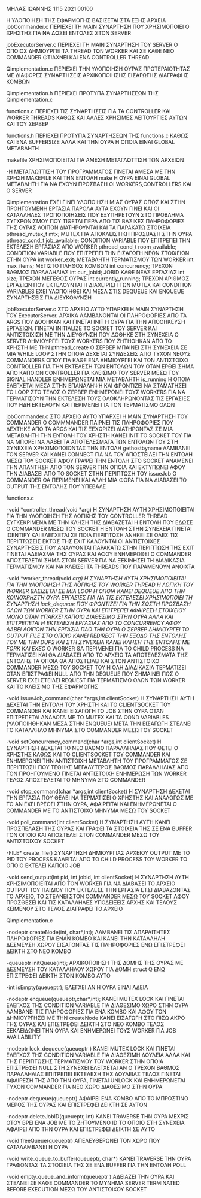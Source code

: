 ΜΗΛΑΣ ΙΩΑΝΝΗΣ
1115 2021 00100

Η ΥΛΟΠΟΙΗΣΗ ΤΗΣ ΕΦΑΡΜΟΓΗΣ ΒΑΣΙΖΕΤΑΙ ΣΤΑ ΕΞΗΣ ΑΡΧΕΙΑ
jobCommander.c          ΠΕΡΙΕΧΕΙ ΤΗ MAIN ΣΥΝΑΡΤΗΣΗ ΠΟΥ ΧΡΗΣΙΜΟΠΟΙΕΙ Ο ΧΡΗΣΤΗΣ ΓΙΑ ΝΑ ΔΩΣΕΙ ΕΝΤΟΛΕΣ ΣΤΟΝ SERVER

jobExecutorServer.c     ΠΕΡΙΕΧΕΙ ΤΗ MAIN ΣΥΝΑΡΤΗΣΗ ΤΟΥ SERVER Ο ΟΠΟΙΟΣ ΔΗΜΙΟΥΡΓΕΙ ΤΑ THREAD ΤΩΝ WORKER ΚΑΙ ΣΕ ΚΑΘΕ ΝΕΟ COMMANDER ΦΤΙΑΧΝΕΙ ΚΑΙ ΕΝΑ CONTROLLER THREAD

Qimplementation.c       ΠΕΡΙΕΧΕΙ ΤΗΝ ΥΛΟΠΟΙΗΣΗ ΟΥΡΑΣ ΠΡΟΤΕΡΑΙΟΤΗΤΑΣ ΜΕ ΔΙΑΦΟΡΕΣ ΣΥΝΑΡΤΗΣΕΙΣ ΑΡΧΙΚΟΠΟΙΗΣΗΣ ΕΙΣΑΓΩΓΗΣ ΔΙΑΓΡΑΦΗΣ ΚΟΜΒΩΝ

Qimplementation.h       ΠΕΡΙΕΧΕΙ ΠΡΟΤΥΠΑ ΣΥΝΑΡΤΗΣΕΩΝ ΤΗΣ Qimplementation.c

functions.c             ΠΕΡΙΕΧΕΙ ΤΙΣ ΣΥΝΑΡΤΗΣΕΙΣ ΓΙΑ ΤΑ CONTROLLER KAI WORKER THREADS ΚΑΘΩΣ ΚΑΙ ΑΛΛΕΣ ΧΡΗΣΙΜΕΣ ΛΕΙΤΟΥΡΓΙΕΣ ΑΥΤΩΝ ΚΑΙ ΤΟΥ ΣΕΡΒΕΡ

functions.h             ΠΕΡΙΕΧΕΙ ΠΡΟΤΥΠΑ ΣΥΝΑΡΤΗΣΕΩΝ ΤΗΣ functions.c ΚΑΘΩΣ ΚΑΙ ΕΝΑ BUFFERSIZE ΑΛΛΑ ΚΑΙ ΤΗΝ ΟΥΡΑ Η ΟΠΟΙΑ ΕΙΝΑΙ GLOBAL ΜΕΤΑΒΛΗΤΗ

makefile                ΧΡΗΣΙΜΟΠΟΙΕΙΤΑΙ ΓΙΑ ΑΜΕΣΗ ΜΕΤΑΓΛΩΤΤΙΣΗ ΤΩΝ ΑΡΧΕΙΩΝ

-Η ΜΕΤΑΓΛΩΤΤΙΣΗ ΤΟΥ ΠΡΟΓΡΑΜΜΑΤΟΣ ΓΙΝΕΤΑΙ ΑΜΕΣΑ ΜΕ ΤΗΝ ΧΡΗΣΗ MAKEFILE ΚΑΙ ΤΗΝ ΕΝΤΟΛΗ make
Η ΟΥΡΑ ΕΙΝΑΙ GLOBAL ΜΕΤΑΒΛΗΤΗ ΓΙΑ ΝΑ ΕΧΟΥΝ ΠΡΟΣΒΑΣΗ ΟΙ WORKERS,CONTROLLERS ΚΑΙ Ο SERVER




Qimplementation
ΕΧΕΙ ΓΙΝΕΙ ΥΛΟΠΟΙΗΣΗ ΜΙΑΣ ΟΥΡΑΣ ΟΠΩΣ ΚΑΙ ΣΤΗΝ ΠΡΟΗΓΟΥΜΕΝΗ ΕΡΓΑΣΙΑ ΠΑΡΟΛΑ ΑΥΤΑ ΕΧΟΥΝ ΓΙΝΕΙ ΚΑΙ ΟΙ ΚΑΤΑΛΛΗΛΕΣ ΤΡΟΠΟΠΟΙΗΣΕΙΣ ΠΟΥ ΕΞΥΠΗΡΕΤΟΥΝ ΣΤΟ ΠΡΟΒΛΗΜΑ ΣΥΓΧΡΟΝΙΣΜΟΥ ΠΟΥ ΤΙΘΕΤΑΙ
ΠΕΡΑ ΑΠΟ ΤΙΣ ΒΑΣΙΚΕΣ ΠΛΗΡΟΦΟΡΙΕΣ ΤΗΣ ΟΥΡΑΣ ΛΟΙΠΟΝ ΔΙΑΤΗΡΟΥΝΤΑΙ ΚΑΙ ΤΑ ΠΑΡΑΚΑΤΩ ΣΤΟΙΧΕΙΑ
pthread_mutex_t mtx;                MUTEX ΓΙΑ ΑΠΟΚΛΕΙΣΤΙΚΗ ΠΡΟΣΒΑΣΗ ΣΤΗΝ ΟΥΡΑ
pthread_cond_t job_available;       CONDITION VARIABLE ΠΟΥ ΕΠΙΤΡΕΠΕΙ ΤΗΝ ΕΚΤΕΛΕΣΗ ΕΡΓΑΣΙΑΣ ΑΠΟ WORKER
pthread_cond_t room_available;      CONDITION VARIABLE ΠΟΥ ΕΠΙΤΡΕΠΕΙ ΤΗΝ ΕΙΣΑΓΩΓΗ ΝΕΩΝ ΣΤΟΙΧΕΙΩΝ ΣΤΗΝ ΟΥΡΑ
int worker_exit;                    ΜΕΤΑΒΛΗΤΗ ΤΕΡΜΑΤΙΣΜΟΥ ΤΩΝ WORKER
int max_items;                      ΜΕΓΙΣΤΟ ΠΛΗΘΟΣ ΚΟΜΒΩΝ
int concurrency;                    ΤΡΕΧΟΝ ΒΑΘΜΟΣ ΠΑΡΑΛΛΗΛΙΑΣ
int cur_jobid;                      JOBID ΚΑΘΕ ΝΕΑΣ ΕΡΓΑΣΙΑΣ
int size;                           ΤΡΕΧΟΝ ΜΕΓΕΘΟΣ ΟΥΡΑΣ
int currently_running;              ΤΡΕΧΟΝ ΑΡΙΘΜΟΣ ΕΡΓΑΣΙΩΝ ΠΟΥ ΕΚΤΕΛΟΥΝΤΑΙ
Η ΔΙΑΧΕΙΡΙΣΗ ΤΩΝ MUTEX ΚΑΙ CONDITION VARIABLES ΕΧΕΙ ΥΛΟΠΟΙΗΘΕΙ ΚΑΙ ΜΕΣΑ ΣΤΙΣ DEQUEUE ΚΑΙ ENQUEUE ΣΥΝΑΡΤΗΣΕΙΣ ΓΙΑ ΔΙΕΥΚΟΛΥΝΣΗ




jobExecutorServer.c
ΣΤΟ ΑΡΧΕΙΟ ΑΥΤΟ ΥΠΑΡΧΕΙ Η MAIN ΣΥΝΑΡΤΗΣΗ ΤΟΥ ExecutorServer. ΑΡΧΙΚΑ ΛΑΜΒΑΝΟΝΤΑΙ ΟΙ ΠΛΗΡΟΦΟΡΙΕΣ ΑΠΟ ΤΑ ARGS ΠΟΥ ΔΟΘΗΚΑΝ ΚΑΙ ΓΙΝΕΤΑΙ INIT Η ΟΥΡΑ ΓΙΑ ΤΗΝ ΑΠΟΘΗΚΕΥΣΗ ΕΡΓΑΣΙΩΝ.
ΓΙΝΕΤΑΙ INITIALIZE ΤΟ SOCKET ΤΟΥ SERVER ΚΑΙ ΑΝΤΙΣΤΟΙΧΙΣΗ ΜΕ ΤΗΝ ΔΙΕΥΘΥΝΣΗ ΠΟΥ ΔΟΘΗΚΕ
ΣΤΗ ΣΥΝΕΧΕΙΑ Ο SERVER ΔΗΜΙΟΥΡΓΕΙ ΤΟΥΣ WORKERS ΠΟΥ ΖΗΤΗΘΗΚΑΝ ΑΠΟ ΤΟ ΧΡΗΣΤΗ ΜΕ ΤΗΝ pthread_create
Ο ΣΕΡΒΕΡ ΜΠΑΙΝΕΙ ΣΤΗ ΣΥΝΕΧΕΙΑ ΣΕ ΜΙΑ WHILE LOOP ΣΤΗΝ ΟΠΟΙΑ ΔΕΧΕΤΑΙ ΣΥΝΔΕΣΕΙΣ ΑΠΟ ΤΥΧΟΝ ΝΕΟΥΣ COMMANDERS ΟΠΟΥ ΓΙΑ ΚΑΘΕ ΕΝΑ ΔΗΜΙΟΥΡΓΕΙ ΚΑΙ ΤΟΝ ΑΝΤΙΣΤΟΙΧΟ CONTROLLER ΓΙΑ ΤΗΝ ΕΚΤΕΛΕΣΗ ΤΩΝ ΕΝΤΟΛΩΝ ΤΟΥ
ΟΤΑΝ ΕΡΘΕΙ ΣΗΜΑ ΑΠΟ ΚΑΠΟΙΟΝ CONTROLLER ΓΙΑ ΚΛΕΙΣΙΜΟ ΤΟΥ SERVER ΜΕΣΩ ΤΟΥ SIGNAL HANDLER ΕΝΗΜΕΡΩΝΕΤΑΙ ΜΙΑ ΜΕΤΑΒΛΗΤΗ is_running Η ΟΠΟΙΑ ΕΛΕΓΧΕΤΑΙ ΜΕΣΑ ΣΤΗΝ ΕΠΑΝΑΛΗΨΗ ΚΑΙ ΦΡΟΝΤΙΖΕΙ ΝΑ ΣΤΑΜΑΤΗΣΕΙ ΤΟ LOOP
ΣΤΟ ΤΕΛΟΣ Ο ΣΕΡΒΕΡ ΕΝΗΜΕΡΩΝΕΙ ΤΟΥΣ WORKERS ΓΙΑ ΝΑ ΤΕΡΜΑΤΙΣΟΥΝ ΤΗΝ ΕΚΤΕΛΕΣΗ ΤΟΥΣ ΟΛΟΚΛΗΡΩΝΟΝΤΑΣ ΤΙΣ ΕΡΓΑΣΙΕΣ ΠΟΥ ΗΔΗ ΕΚΤΕΛΟΥΝ ΚΑΙ ΠΕΡΙΜΕΝΕΙ ΓΙΑ ΤΟΝ ΤΕΡΜΑΤΙΣΜΟ ΟΛΩΝ




jobCommander.c
ΣΤΟ ΑΡΧΕΙΟ ΑΥΤΟ ΥΠΑΡΧΕΙ Η MAIN ΣΥΝΑΡΤΗΣΗ ΤΟΥ COMMANDER 
Ο COMMMANDER ΠΑΙΡΝΕΙ ΤΙΣ ΠΛΗΡΟΦΟΡΙΕΣ ΠΟΥ ΔΕΧΤΗΚΕ ΑΠΟ ΤΑ ARGS ΚΑΙ ΤΙΣ ΞΕΧΩΡΙΖΕΙ ΔΙΑΤΗΡΩΝΤΑΣ ΣΕ ΜΙΑ ΜΕΤΑΒΛΗΤΗ ΤΗΝ ΕΝΤΟΛΗ ΤΟΥ ΧΡΗΣΤΗ
ΚΑΝΕΙ INIT ΤΟ SOCKET ΤΟΥ ΓΙΑ ΝΑ ΜΠΟΡΕΙ ΝΑ ΛΑΒΕΙ ΤΑ ΑΠΟΤΕΛΕΣΜΑΤΑ ΤΩΝ ΕΝΤΟΛΩΝ ΤΟΥ 
ΣΤΗ ΣΥΝΕΧΕΙΑ ΧΡΗΣΙΜΟΠΟΙΩΝΤΑΣ ΤΗΝ ΕΝΤΟΛΗ gethostbyname ΛΑΜΒΑΝΕΙ ΤΟΝ SERVER ΚΑΙ ΚΑΝΕΙ CONNECT ΓΙΑ ΝΑ ΤΟΥ ΑΠΟΣΤΕΙΛΕΙ ΤΗΝ ΕΝΤΟΛΗ ΜΕΣΩ ΤΟΥ SOCKET
ΑΦΟΥ ΓΡΑΨΕΙ ΤΗΝ ΕΝΤΟΛΗ ΣΤΟ SOCKET ΑΝΑΜΕΝΕΙ ΤΗΝ ΑΠΑΝΤΗΣΗ ΑΠΟ ΤΟΝ SERVER ΤΗΝ ΟΠΟΙΑ ΚΑΙ ΕΚΤΥΠΩΝΕΙ ΑΦΟΥ ΤΗΝ ΔΙΑΒΑΣΕΙ ΑΠΟ ΤΟ SOCKET
ΣΤΗΝ ΠΕΡΙΠΤΩΣΗ ΤΟΥ issueJob Ο COMMANDER ΘΑ ΠΕΡΙΜΕΝΕΙ ΚΑΙ ΑΛΛΗ ΜΙΑ ΦΟΡΑ ΓΙΑ ΝΑ ΔΙΑΒΑΣΕΙ ΤΟ OUTPUT ΤΗΣ ΕΝΤΟΛΗΣ ΠΟΥ ΥΠΕΒΑΛΕ




functions.c

-void *controller_thread(void *arg)
Η ΣΥΝΑΡΤΗΣΗ ΑΥΤΗ ΧΡΗΣΙΜΟΠΟΙΕΙΤΑΙ ΓΙΑ ΤΗΝ ΥΛΟΠΟΙΗΣΗ ΤΗΣ ΛΟΓΙΚΗΣ ΤΟΥ CONTROLLER THREAD
ΣΥΓΚΕΚΡΙΜΕΝΑ ΜΕ ΤΗΝ ΚΛΗΣΗ ΤΗΣ ΔΙΑΒΑΖΕΤΑΙ Η ΕΝΤΟΛΗ ΠΟΥ ΕΔΩΣΕ Ο COMMANDER ΜΕΣΩ ΤΟΥ SOCKET
Η ΕΝΤΟΛΗ ΣΤΗΝ ΣΥΝΕΧΕΙΑ ΓΙΝΕΤΑΙ IDENTIFY ΚΑΙ ΕΛΕΓΧΕΤΑΙ ΣΕ ΠΟΙΑ ΠΕΡΙΠΤΩΣΗ ΑΝΗΚΕΙ
ΣΕ ΟΛΕΣ ΤΙΣ ΠΕΡΙΠΤΩΣΕΙΣ ΕΚΤΟΣ ΤΗΣ EXIT ΚΑΛΟΥΝΤΑΙ ΟΙ ΑΝΤΙΣΤΟΙΧΕΣ ΣΥΝΑΡΤΗΣΕΙΣ ΠΟΥ ΑΝΑΛΥΟΝΤΑΙ ΠΑΡΑΚΑΤΩ
ΣΤΗΝ ΠΕΡΙΠΤΩΣΗ ΤΗΣ ΕΧΙΤ ΓΙΝΕΤΑΙ ΑΔΕΙΑΣΜΑ ΤΗΣ ΟΥΡΑΣ ΚΑΙ ΑΦΟΥ ΕΝΗΜΕΡΩΘΕΙ Ο COMMANDER ΑΠΟΣΤΕΛΕΤΑΙ ΣΗΜΑ ΣΤΟΝ SERVER ΓΙΑ ΝΑ ΞΕΚΙΝΗΣΕΙ ΤΗ ΔΙΑΔΙΚΑΣΙΑ ΤΕΡΜΑΤΙΣΜΟΥ ΚΑΙ ΝΑ ΚΛΕΙΣΕΙ ΤΑ THREADS ΠΟΥ ΠΑΡΑΜΕΝΟΥΝ ΑΝΟΙΧΤΑ


-void *worker_thread(void *arg)
Η ΣΥΝΑΡΤΗΣΗ ΑΥΤΗ ΧΡΗΣΙΜΟΠΟΙΕΙΤΑΙ ΓΙΑ ΤΗΝ ΥΛΟΠΟΙΗΣΗ ΤΗΣ ΛΟΓΙΚΗΣ ΤΟΥ WORKER THREAD
Η ΛΟΓΙΚΗ ΤΟΥ WORKER ΒΑΣΙΖΕΤΑΙ ΣΕ ΜΙΑ LOOP Η ΟΠΟΙΑ ΚΑΝΕΙ DEQUEUE ΑΠΟ ΤΗΝ ΚΟΙΝΟΧΡΗΣΤΗ ΟΥΡΑ ΕΡΓΑΣΙΕΣ ΓΙΑ ΝΑ ΤΙΣ ΕΚΤΕΛΕΣΕΙ
ΧΡΗΣΙΜΟΠΟΙΕΙ ΤΗ ΣΥΝΑΡΤΗΣΗ lock_dequeue ΠΟΥ ΦΡΟΝΤΙΖΕΙ ΓΙΑ ΤΗΝ ΣΩΣΤΗ ΠΡΟΣΒΑΣΗ ΟΛΩΝ ΤΩΝ WORKER ΣΤΗΝ ΟΥΡΑ ΚΑΙ ΕΠΙΤΡΕΠΕΙ ΑΦΑΙΡΕΣΗ ΣΤΟΙΧΕΙΟΥ ΜΟΝΟ ΟΤΑΝ ΥΠΑΡΧΕΙ ΚΑΠΟΙΟ ΔΙΑΘΕΣΙΜΟ ΣΤΗΝ ΟΥΡΑ ΑΛΛΑ ΚΑΙ ΕΠΙΤΡΕΠΕΤΑΙ Η ΕΚΤΕΛΕΣΗ ΕΡΓΑΣΙΑΣ ΑΠΟ ΤΟ CONCURRENCY
ΑΦΟΥ ΛΑΒΕΙ ΛΟΙΠΟΝ ΤΗΝ ΕΡΓΑΣΙΑ ΠΑΟ ΤΗΝ ΟΥΡΑ Ο ΣΕΡΒΕΡ ΔΗΜΙΟΥΡΓΕΙ ΤΟ OUTPUT FILE ΣΤΟ ΟΠΟΙΟ ΚΑΝΕΙ REDIRECT ΤΗΝ ΕΞΟΔΟ ΤΗΣ ΕΝΤΟΛΗΣ ΤΟΥ ΜΕ ΤΗΝ DUP2 ΚΑΙ ΣΤΗ ΣΥΝΕΧΕΙΑ ΚΑΝΕΙ ΚΛΗΣΗ ΤΗΣ ΕΝΤΟΛΗΣ ΜΕ FORK ΚΑΙ EXEC*
Ο WORKER ΘΑ ΠΕΡΙΜΕΝΕΙ ΓΙΑ ΤΟ CHILD PROCESS ΝΑ ΤΕΡΜΑΤΙΣΕΙ ΚΑΙ ΘΑ ΔΙΑΒΑΣΕΙ ΑΠΟ ΤΟ ΑΡΧΕΙΟ ΤΑ ΑΠΟΤΕΛΕΣΜΑΤΑ ΤΗΣ ΕΝΤΟΛΗΣ ΤΑ ΟΠΟΙΑ ΘΑ ΑΠΟΣΤΕΙΛΕΙ ΚΑΙ ΣΤΟΝ ΑΝΤΙΣΤΟΙΧΟ COMMANDER ΜΕΣΩ ΤΟΥ SOCKET ΤΟΥ
Η ΟΛΗ ΔΙΑΔΙΚΑΣΙΑ ΤΕΡΜΑΤΙΖΕΙ ΟΤΑΝ ΕΠΙΣΤΡΑΦΕΙ NULL ΑΠΟ ΤΗΝ DEQUEUE ΠΟΥ ΣΗΜΑΙΝΕΙ ΠΩΣ Ο SERVER ΕΧΕΙ ΣΤΕΙΛΕΙ REQUEST ΓΙΑ ΤΕΡΜΑΤΙΣΜΟ ΟΛΩΝ ΤΩΝ WORKER ΚΑΙ ΤΟ ΚΛΕΙΣΙΜΟ ΤΗΣ ΕΦΑΡΜΟΓΗΣ


-void issueJob_command(char *args,int clientSocket)
Η ΣΥΝΑΡΤΗΣΗ ΑΥΤΗ ΔΕΧΕΤΑΙ ΤΗΝ ΕΝΤΟΛΗ ΤΟΥ ΧΡΗΣΤΗ ΚΑΙ ΤΟ CLIENTSOCKET ΤΟΥ COMMANDER ΚΑΙ ΚΑΝΕΙ ΕΙΣΑΓΩΓΗ ΤΟ JOB ΣΤΗΝ ΟΥΡΑ ΟΤΑΝ ΕΠΙΤΡΕΠΕΤΑΙ ΑΝΑΛΟΓΑ ΜΕ ΤΟ MUTEX ΚΑΙ ΤΑ COND VARIABLES (ΥΛΟΠΟΙΗΘΗΚΑΝ ΜΕΣΑ ΣΤΗΝ ENQUEUE)
ΜΕΤΑ ΤΗΝ ΕΙΣΑΓΩΓΗ ΣΤΕΛΝΕΙ ΤΟ ΚΑΤΑΛΛΗΛΟ ΜΗΝΥΜΑ ΣΤΟ COMMANDER ΜΕΣΩ ΤΟΥ SOCKET


-void setConcurrency_command(char *args,int clientSocket)
Η ΣΥΝΑΡΤΗΣΗ ΔΕΧΕΤΑΙ ΤΟ ΝΕΟ ΒΑΘΜΟ ΠΑΡΑΛΛΗΛΙΑΣ ΠΟΥ ΘΕΤΕΙ Ο ΧΡΗΣΤΗΣ ΚΑΘΩΣ ΚΑΙ ΤΟ CLIENTSOCKET ΤΟΥ COMMANDER ΚΑΙ ΕΝΗΜΕΡΩΝΕΙ ΤΗΝ ΑΝΤΙΣΤΟΙΧΗ ΜΕΤΑΒΛΗΤΗ ΤΟΥ ΠΡΟΓΡΑΜΜΑΤΟΣ
ΣΕ ΠΕΡΙΠΤΩΣΗ ΠΟΥ ΤΕΘΗΚΕ ΜΕΓΑΛΥΤΕΡΟΣ ΒΑΘΜΟΣ ΠΑΡΑΛΛΗΛΙΑΣ ΑΠΟ ΤΟΝ ΠΡΟΗΓΟΥΜΕΝΟ ΓΙΝΕΤΑΙ ΑΝΤΙΣΤΟΙΧΗ ΕΝΗΜΕΡΩΣΗ ΤΩΝ WORKER
ΤΕΛΟΣ ΑΠΟΣΤΕΛΕΤΑΙ ΤΟ ΜΗΝΥΜΑ ΣΤΟ COMMANDER


-void stop_command(char *args,int clientSocket)
Η ΣΥΝΑΡΤΗΣΗ ΔΕΧΕΤΑΙ ΤΗΝ ΕΡΓΑΣΙΑ ΠΟΥ ΘΕΛΕΙ ΝΑ ΤΕΡΜΑΤΙΣΕΙ Ο ΧΡΗΣΤΗΣ ΚΑΙ ΑΝΑΛΟΓΩΣ ΜΕ ΤΟ ΑΝ ΕΧΕΙ ΒΡΕΘΕΙ ΣΤΗΝ ΟΥΡΑ, ΑΦΑΙΡΕΙΤΑΙ ΚΑΙ ΕΝΗΜΕΡΩΝΕΤΑΙ Ο COMMANDER ΜΕ ΤΟ ΑΝΤΙΣΤΟΙΧΟ ΜΗΝΥΜΑ ΜΕΣΩ ΤΟΥ SOCKET


-void poll_command(int clientSocket)
Η ΣΥΝΑΡΤΗΣΗ ΑΥΤΗ ΚΑΝΕΙ ΠΡΟΣΠΕΛΑΣΗ ΤΗΣ ΟΥΡΑΣ ΚΑΙ ΓΡΑΦΕΙ ΤΑ ΣΤΟΙΧΕΙΑ ΤΗΣ ΣΕ ΕΝΑ BUFFER ΤΟΝ ΟΠΟΙΟ ΚΑΙ ΑΠΟΣΤΕΛΕΙ ΣΤΟΝ COMMANDER ΜΕΣΩ ΤΟΥ ΑΝΤΙΣΤΟΙΧΟΥ SOCKET


-FILE* create_file()
ΣΥΝΑΡΤΗΣΗ ΔΗΜΙΟΥΡΓΙΑΣ ΑΡΧΕΙΟΥ OUTPUT ΜΕ ΤΟ PID ΤΟΥ PROCESS
ΚΑΛΕΙΤΑΙ ΑΠΟ ΤΟ CHILD PROCESS TOY WORKER ΤΟ ΟΠΟΙΟ ΕΚΤΕΛΕΙ ΚΑΠΟΙΟ JOB


-void send_output(int pid, int jobid, int clientSocket)
Η ΣΥΝΑΡΤΗΣΗ ΑΥΤΗ ΧΡΗΣΙΜΟΠΟΙΕΙΤΑΙ ΑΠΟ ΤΟΝ WORKER ΓΙΑ ΝΑ ΔΙΑΒΑΣΕΙ ΤΟ ΑΡΧΕΙΟ OUTPUT ΤΟΥ ΠΑΙΔΙΟΥ ΠΟΥ ΕΚΤΕΛΕΣΕ ΤΗΝ ΕΡΓΑΣΙΑ 
ΕΤΣΙ ΔΙΑΒΑΖΟΝΤΑΣ ΤΟ ΑΡΧΕΙΟ, ΤΟ ΣΤΕΛΝΕΙ ΣΤΟΝ COMMANDER ΜΕΣΩ ΤΟΥ SOCKET ΑΦΟΥ ΠΡΟΣΘΕΣΕΙ ΚΑΙ ΤΙΣ ΚΑΤΑΛΛΗΛΕΣ ΥΠΟΔΕΙΞΕΙΣ ΑΡΧΗΣ ΚΑΙ ΤΕΛΟΥΣ ΚΕΙΜΕΝΟΥ
ΣΤΟ ΤΕΛΟΣ ΔΙΑΓΡΑΦΕΙ ΤΟ ΑΡΧΕΙΟ




Qimplementation.c

-nodeptr createNode(int, char*,int);
ΛΑΜΒΑΝΕΙ ΤΙΣ ΑΠΑΡΑΙΤΗΤΕΣ ΠΛΗΡΟΦΟΡΙΕΣ ΓΙΑ ΕΝΑΝ ΚΟΜΒΟ ΚΑΙ ΚΑΝΕΙ ΤΗΝ ΚΑΤΑΛΛΗΛΗ ΔΕΣΜΕΥΣΗ ΧΩΡΟΥ ΕΙΣΑΓΟΝΤΑΣ ΤΙΣ ΠΛΗΡΟΦΟΡΙΕΣ ΕΝΩ ΕΠΙΣΤΡΕΦΕΙ ΔΕΙΚΤΗ ΣΤΟ ΝΕΟ ΚΟΜΒΟ


-queueptr initQueue(int);
ΑΡΧΙΚΟΠΟΙΗΣΗ ΤΗΣ ΔΟΜΗΣ ΤΗΣ ΟΥΡΑΣ ΜΕ ΔΕΣΜΕΥΣΗ ΤΟΥ ΚΑΤΑΛΛΗΛΟΥ ΧΩΡΟΥ ΓΙΑ ΔΟΜΗ struct Q ΕΝΩ ΕΠΙΣΤΡΕΦΕΙ ΔΕΙΚΤΗ ΣΤΟΝ ΚΟΜΒΟ ΑΥΤΟ


-int isEmpty(queueptr);
ΕΛΕΓΧΕΙ ΑΝ Η ΟΥΡΑ ΕΙΝΑΙ ΑΔΕΙΑ


-nodeptr enqueue(queueptr,char*,int);
ΚΑΝΕΙ MUTEX LOCK ΚΑΙ ΓΙΝΕΤΑΙ ΕΛΕΓΧΟΣ ΤΗΣ CONDITION VARIABLE ΓΙΑ ΔΙΑΘΕΣΙΜΟ ΧΩΡΟ ΣΤΗΝ ΟΥΡΑ
ΛΑΜΒΑΝΕΙ ΤΙΣ ΠΛΗΡΟΦΟΡΙΕΣ ΓΙΑ ΕΝΑ ΚΟΜΒΟ ΚΑΙ ΑΦΟΥ ΤΟΝ ΔΗΜΙΟΥΡΓΗΣΕΙ ΜΕ ΤΗΝ createNode ΚΑΝΕΙ ΕΙΣΑΓΩΓΗ ΣΤΟ ΠΙΣΩ ΑΚΡΟ ΤΗΣ ΟΥΡΑΣ ΚΑΙ ΕΠΙΣΤΡΕΦΕΙ ΔΕΙΚΤΗ ΣΤΟ ΝΕΟ ΚΟΜΒΟ
ΤΕΛΟΣ ΞΕΚΛΕΙΔΩΝΕΙ ΤΗΝ ΟΥΡΑ ΚΑΙ ΕΝΗΜΕΡΩΝΕΙ ΤΟΥΣ WORKER ΓΙΑ JOB AVAILABILITY


-nodeptr lock_dequeue(queueptr )
ΚΑΝΕΙ MUTEX LOCK ΚΑΙ ΓΙΝΕΤΑΙ ΕΛΕΓΧΟΣ ΤΗΣ CONDITION VARIABLE ΓΙΑ ΔΙΑΘΕΣΙΜΗ ΔΟΥΛΕΙΑ ΑΛΛΑ ΚΑΙ ΤΗΣ ΠΕΡΙΠΤΩΣΗΣ ΤΕΡΜΑΤΙΣΜΟΥ ΤΟΥ WORKER ΣΤΗΝ ΟΠΟΙΑ ΕΠΙΣΤΡΕΦΕΙ NULL
ΣΤΗ ΣΥΝΕΧΕΙ ΕΛΕΓΧΕΤΑΙ ΑΝ Ο ΤΡΕΧΟΝ ΒΑΘΜΟΣ ΠΑΡΑΛΛΗΛΙΑΣ ΕΠΙΤΡΕΠΕΙ ΕΚΤΕΛΕΣΗ ΤΗΣ ΔΟΥΛΕΙΑΣ
ΤΕΛΟΣ ΓΙΝΕΤΑΙ ΑΦΑΙΡΕΣΗ ΤΗΣ ΑΠΟ ΤΗΝ ΟΥΡΑ, ΓΙΝΕΤΑΙ UNLOCK ΚΑΙ ΕΝΗΜΕΡΩΝΕΤΑΙ ΤΥΧΟΝ COMMANDER ΓΙΑ ΝΕΟ ΧΩΡΟ ΔΙΑΘΕΣΙΜΟ ΣΤΗΝ ΟΥΡΑ


-nodeptr dequeue(queueptr)
ΑΦΑΙΡΕΙ ΕΝΑ ΚΟΜΒΟ ΑΠΟ ΤΟ ΜΠΡΟΣΤΙΝΟ ΜΕΡΟΣ ΤΗΣ ΟΥΡΑΣ ΚΑΙ ΕΠΙΣΤΡΕΦΕΙ ΔΕΙΚΤΗ ΣΕ ΑΥΤΟΝ


-nodeptr deleteJobID(queueptr, int)
ΚΑΝΕΙ TRAVERSE ΤΗΝ ΟΥΡΑ ΜΕΧΡΙΣ ΟΤΟΥ ΒΡΕΙ ΕΝΑ JOB ΜΕ ΤΟ ZHTOYMENO ID ΤΟ ΟΠΟΙΟ ΣΤΗ ΣΥΝΕΧΕΙΑ ΑΦΑΙΡΕΙ ΑΠΟ ΤΗΝ ΟΥΡΑ ΚΑΙ ΕΠΙΣΤΡΕΦΕΙ ΔΕΙΚΤΗ ΣΕ ΑΥΤΟ


-void freeQueue(queueptr)
ΑΠΕΛΕΥΘΕΡΩΝΕΙ ΤΟΝ ΧΩΡΟ ΠΟΥ ΚΑΤΑΛΑΜΒΑΝΕΙ Η ΟΥΡΑ


-void write_queue_to_buffer(queueptr, char*) 
KANEI TRAVERSE ΤΗΝ ΟΥΡΑ ΓΡΑΦΟΝΤΑΣ ΤΑ ΣΤΟΙΧΕΙΑ ΤΗΣ ΣΕ ΕΝΑ BUFFER ΓΙΑ ΤΗΝ ΕΝΤΟΛΗ POLL


-void empty_queue_and_inform(queueptr )
ΑΔΕΙΑΖΕΙ ΤΗΝ ΟΥΡΑ ΚΑΙ ΣΤΕΛΝΕΙ ΣΕ ΚΑΘΕ COMMANDER ΤΟ ΜΥΝΗΜΑ SERVER TERMINATED BEFORE EXECUTION ΜΕΣΩ ΤΟΥ ΑΝΤΙΣΤΟΙΧΟΥ SOCKET
